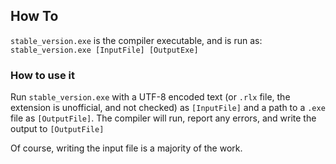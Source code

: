 ## How To

`stable_version.exe` is the compiler executable, and is run as: `stable_version.exe [InputFile] [OutputExe]`

### How to use it

Run `stable_version.exe` with a UTF-8 encoded text (or `.rlx` file, the extension is unofficial, and not checked) as `[InputFile]` and a path to a `.exe` file as `[OutputFile]`. The compiler will run, report any errors, and write the output to `[OutputFile]`

Of course, writing the input file is a majority of the work.